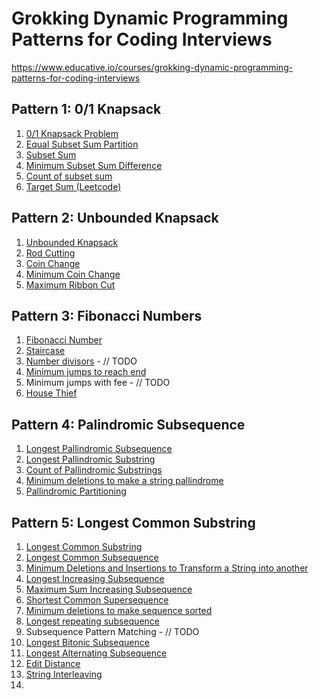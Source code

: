 # Grokking Dynamic Programming Patterns for Coding Interviews
https://www.educative.io/courses/grokking-dynamic-programming-patterns-for-coding-interviews

## Pattern 1: 0/1 Knapsack

1. [0/1 Knapsack Problem](https://www.geeksforgeeks.org/0-1-knapsack-problem-dp-10/)
2. [Equal Subset Sum Partition](https://www.geeksforgeeks.org/partition-problem-dp-18/)
3. [Subset Sum](https://www.geeksforgeeks.org/subset-sum-problem-dp-25/)
4. [Minimum Subset Sum Difference](https://www.geeksforgeeks.org/partition-a-set-into-two-subsets-such-that-the-difference-of-subset-sums-is-minimum/)
5. [Count of subset sum](https://www.geeksforgeeks.org/perfect-sum-problem-print-subsets-given-sum/)
6. [Target Sum (Leetcode)](https://leetcode.com/problems/target-sum/solution/)



## Pattern 2: Unbounded Knapsack

1. [Unbounded Knapsack](https://www.geeksforgeeks.org/unbounded-knapsack-repetition-items-allowed/)
2. [Rod Cutting](https://www.geeksforgeeks.org/cutting-a-rod-dp-13/)
3. [Coin Change](https://www.geeksforgeeks.org/coin-change-dp-7/)
4. [Minimum Coin Change](https://www.geeksforgeeks.org/find-minimum-number-of-coins-that-make-a-change/)
5. [Maximum Ribbon Cut](https://www.geeksforgeeks.org/maximum-number-segments-lengths-b-c/)



## Pattern 3: Fibonacci Numbers

1. [Fibonacci Number](https://www.geeksforgeeks.org/program-for-nth-fibonacci-number/)
2. [Staircase](https://www.geeksforgeeks.org/count-ways-reach-nth-stair/)
3. [Number divisors](https://www.geeksforgeeks.org/total-number-divisors-given-number/) - // TODO
4. [Minimum jumps to reach end](https://www.geeksforgeeks.org/minimum-number-of-jumps-to-reach-end-of-a-given-array/)
5. Minimum jumps with fee - // TODO
6. [House Thief](https://www.geeksforgeeks.org/find-maximum-possible-stolen-value-houses/)



## Pattern 4: Palindromic Subsequence

1. [Longest Pallindromic Subsequence](https://www.geeksforgeeks.org/longest-palindromic-subsequence-dp-12/)
2. [Longest Pallindromic Substring](https://www.geeksforgeeks.org/longest-palindrome-substring-set-1/)
3. [Count of Pallindromic Substrings](https://www.geeksforgeeks.org/count-palindrome-sub-strings-string/)
4. [Minimum deletions to make a string pallindrome](https://www.geeksforgeeks.org/minimum-number-deletions-make-string-palindrome/)
5. [Pallindromic Partitioning](https://www.geeksforgeeks.org/palindrome-partitioning-dp-17/)



## Pattern 5: Longest Common Substring

1. [Longest Common Substring](https://www.geeksforgeeks.org/longest-common-substring-dp-29/)
2. [Longest Common Subsequence](https://www.geeksforgeeks.org/longest-common-subsequence-dp-4/)
3. [Minimum Deletions and Insertions to Transform a String into another](https://www.geeksforgeeks.org/minimum-number-deletions-insertions-transform-one-string-another/)
4. [Longest Increasing Subsequence](https://www.geeksforgeeks.org/longest-increasing-subsequence-dp-3/)
5. [Maximum Sum Increasing Subsequence](https://www.geeksforgeeks.org/maximum-sum-increasing-subsequence-dp-14/)
6. [Shortest Common Supersequence](https://www.geeksforgeeks.org/shortest-common-supersequence/)
7. [Minimum deletions to make sequence sorted](https://www.geeksforgeeks.org/minimum-number-deletions-make-sorted-sequence/)
8. [Longest repeating subsequence](https://www.geeksforgeeks.org/longest-repeating-subsequence/)
9. Subsequence Pattern Matching  - // TODO
10. [Longest Bitonic Subsequence](https://www.geeksforgeeks.org/longest-bitonic-subsequence-dp-15/)
11. [Longest Alternating Subsequence](https://www.geeksforgeeks.org/longest-alternating-subsequence/)
12. [Edit Distance](https://www.geeksforgeeks.org/edit-distance-dp-5/)
13. [String Interleaving](https://www.geeksforgeeks.org/find-if-a-string-is-interleaved-of-two-other-strings-dp-33/)
14. ​
